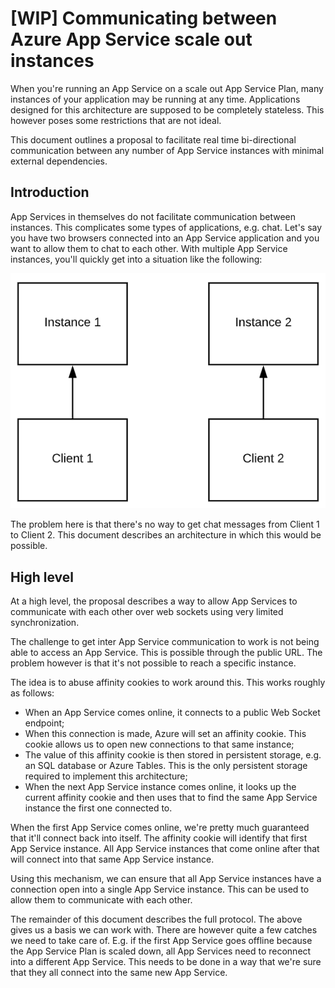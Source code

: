 # [WIP] Communicating between Azure App Service scale out instances

When you're running an App Service on a scale out App Service Plan, many instances of your application may be running at any time. Applications designed for this architecture are supposed to be completely stateless. This however poses some restrictions that are not ideal.

This document outlines a proposal to facilitate real time bi-directional communication between any number of App Service instances with minimal external dependencies.

## Introduction

App Services in themselves do not facilitate communication between instances. This complicates some types of applications, e.g. chat. Let's say you have two browsers connected into an App Service application and you want to allow them to chat to each other. With multiple App Service instances, you'll quickly get into a situation like the following:

![Multiple-clients-multiple-instances](Multiple-clients-multiple-instances.png)

The problem here is that there's no way to get chat messages from Client 1 to Client 2. This document describes an architecture in which this would be possible.

## High level

At a high level, the proposal describes a way to allow App Services to communicate with each other over web sockets using very limited synchronization.

The challenge to get inter App Service communication to work is not being able to access an App Service. This is possible through the public URL. The problem however is that it's not possible to reach a specific instance.

The idea is to abuse affinity cookies to work around this. This works roughly as follows:

* When an App Service comes online, it connects to a public Web Socket endpoint;
* When this connection is made, Azure will set an affinity cookie. This cookie allows us to open new connections to that same instance;
* The value of this affinity cookie is then stored in persistent storage, e.g. an SQL database or Azure Tables. This is the only persistent storage required to implement this architecture;
* When the next App Service instance comes online, it looks up the current affinity cookie and then uses that to find the same App Service instance the first one connected to.

When the first App Service comes online, we're pretty much guaranteed that it'll connect back into itself. The affinity cookie will identify that first App Service instance. All App Service instances that come online after that will connect into that same App Service instance.

Using this mechanism, we can ensure that all App Service instances have a connection open into a single App Service instance. This can be used to allow them to communicate with each other.

The remainder of this document describes the full protocol. The above gives us a basis we can work with. There are however quite a few catches we need to take care of. E.g. if the first App Service goes offline because the App Service Plan is scaled down, all App Services need to reconnect into a different App Service. This needs to be done in a way that we're sure that they all connect into the same new App Service.